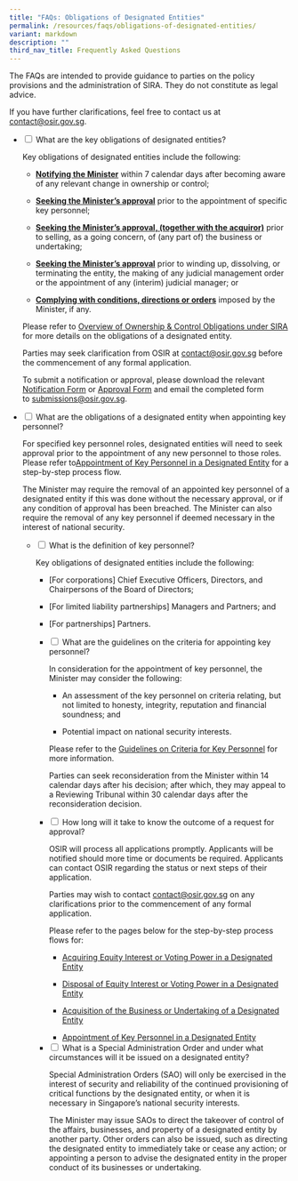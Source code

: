 ```yaml
---
title: "FAQs: Obligations of Designated Entities"
permalink: /resources/faqs/obligations-of-designated-entities/
variant: markdown
description: ""
third_nav_title: Frequently Asked Questions
---
```

<p>The FAQs are intended to provide guidance to parties on the policy provisions
and the administration of SIRA. They do not constitute as legal advice.</p>
<p>If you have further clarifications, feel free to contact us at <a href="mailto:contact@osir.gov.sg" rel="noopener noreferrer nofollow" target="_blank">contact@osir.gov.sg</a>.</p>
<p></p>

<ul class="jekyllcodex_accordion">  
  
<li><input type="checkbox" id="accordion1">
<label for="accordion1">What are the key obligations of designated entities?</label><div>
	
<p>Key obligations of designated entities include the following:

</p><ul>
	<li><p></p><strong><u>Notifying the Minister</u></strong>&nbsp;within 7 calendar days after becoming aware of any relevant change in ownership or control; <p></p></li>
  <li><p></p><strong><u>Seeking the Minister’s approval</u></strong>&nbsp;prior to the appointment of specific key personnel; <p></p></li>  
	<li><p></p><strong><u>Seeking the Minister’s approval, (together with the acquiror)</u></strong> prior to selling, as a going concern, of (any part of) the business or undertaking; <p></p></li>  
  <li><p></p><strong><u>Seeking the Minister’s approval</u></strong>&nbsp;prior to winding up, dissolving, or terminating the entity, the making of any judicial management order or the appointment of any (interim) judicial manager; or <p></p></li>  
  <li><p></p><strong><u>Complying with conditions, directions or orders</u></strong> imposed by the Minister, if any. <p></p></li> </ul>

<p>Please refer to <a href="https://www.osir.gov.sg/about-sira/overview-of-ownership-and-control-obligations/" rel="noopener nofollow" target="_blank">Overview of Ownership &amp; Control Obligations under SIRA</a> for more details on the obligations of a designated entity.&nbsp;  

</p><p>Parties may seek clarification from OSIR at <a href="mailto:contact@osir.gov.sg" rel="noopener noreferrer nofollow" target="_blank">contact@osir.gov.sg</a> before the commencement of any formal application.  
  
</p><p>To submit a notification or approval, please download the relevant <a href="https://www.osir.gov.sg/forms/notification-forms/" rel="noopener nofollow" target="_blank">Notification Form</a> or <a href="https://www.osir.gov.sg/forms/approval-forms" rel="noopener nofollow" target="_blank">Approval Form</a> and email the completed form to&nbsp;<a href="mailto:submissions@osir.gov.sg" rel="noopener noreferrer nofollow" target="_blank">submissions@osir.gov.sg</a>.</p></div></li></ul>

<ul>
<li><input type="checkbox" id="accordion2">
<label for="accordion2">What are the obligations of a designated entity when appointing key personnel?</label><div>

<p>For specified key personnel roles, designated entities will need to seek approval prior to the appointment of any new personnel to those roles. Please refer to<a href="https://www.osir.gov.sg/about-sira/appointment-of-key-personnel/" rel="noopener nofollow" target="_blank">Appointment of Key Personnel in a Designated Entity</a> for a step-by-step process flow. </p>

<p>The Minister may require the removal of an appointed key personnel of a designated entity if this was done without the necessary approval, or if any condition of approval has been breached. The Minister can also require the removal of any key personnel if deemed necessary in the interest of national security. </p>
	
</div></li>
	
<ul><li><input type="checkbox" id="accordion3">
<label for="accordion3">What is the definition of key personnel?</label><div>
<p>Key obligations of designated entities include the following:

</p><ul>
	<li><p></p>[For corporations] Chief Executive Officers, Directors, and Chairpersons of the Board of Directors;<p></p></li>
  <li><p></p>[For limited liability partnerships] Managers and Partners; and <p></p></li>  
	<li><p></p>[For partnerships] Partners.<p></p></li>  </ul></div></li>

<ul><li><input type="checkbox" id="accordion4">
<label for="accordion4">What are the guidelines on the criteria for appointing key personnel?</label><div>
	
<p>In consideration for the appointment of key personnel, the Minister may consider the following:</p>
<ul>
<li><p></p> An assessment of the key personnel on criteria relating, but not limited to honesty, integrity, reputation and financial soundness; and <p></p></li>  
	<li><p></p> Potential impact on national security interests. <p></p></li></ul>
    
<p> Please refer to the&nbsp;<a href="https://www.osir.gov.sg/resources/guidance-documents/" rel="noopener noreferrer nofollow" target="_blank">Guidelines on Criteria for Key Personnel</a> for more information.

</p><p> Parties can seek reconsideration from the Minister within 14 calendar days after his decision; after which, they may appeal to a Reviewing Tribunal within 30 calendar days after the reconsideration decision.
</p></div></li>

<li><input type="checkbox" id="accordion5">
<label for="accordion5">How long will it take to know the outcome of a request for approval?</label><div>
<p> OSIR will process all applications promptly. Applicants will be notified should more time or documents be required. Applicants can contact OSIR regarding the status or next steps of their application. </p>

<p>Parties may wish to contact&nbsp;<a href="mailto:contact@osir.gov.sg" rel="noopener noreferrer nofollow" target="_blank">contact@osir.gov.sg</a>&nbsp;on any clarifications prior to the commencement of any formal application. </p>

<p> Please refer to the pages below for the step-by-step process flows for:</p>
<ul>
	
<li><p></p> <a href="https://www.osir.gov.sg/about-sira/acquiring-equity-interest-or-voting-power/" rel="noopener nofollow" target="_blank">Acquiring Equity Interest or Voting Power in a Designated Entity</a>
  
</li><li><p></p> <a href="https://www.osir.gov.sg/about-sira/disposing-equity-interest-or-voting-power/" rel="noopener nofollow" target="_blank">Disposal of Equity Interest or Voting Power in a Designated Entity</a>
	
</li><li><p></p> <a href="https://www.osir.gov.sg/about-sira/acquiring-business-or-undertaking/" rel="noopener nofollow" target="_blank">Acquisition of the Business or Undertaking of a Designated Entity</a>
	
</li><li><p></p> <a href="(https://www.osir.gov.sg/about-sira/appointment-of-key-personnel/" rel="noopener nofollow" target="_blank">Appointment of Key Personnel in a Designated Entity</a>

<ul>
</ul></li></ul></div></li>
	
<li><input type="checkbox" id="accordion6">
<label for="accordion6">What is a Special Administration Order and under what circumstances will it be issued on a designated entity?</label><div>

<p>Special Administration Orders (SAO) will only be exercised in the interest of security and reliability of the continued provisioning of critical functions by the designated entity, or when it is necessary in Singapore’s national security interests. </p>

<p>The Minister may issue SAOs to direct the takeover of control of the affairs, businesses, and property of a designated entity by another party. Other orders can also be issued, such as directing the designated entity to immediately take or cease any action; or appointing a person to advise the designated entity in the proper conduct of its businesses or undertaking.</p></div></li></ul></ul></ul>